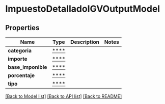 # ImpuestoDetalladoIGVOutputModel

## Properties
Name | Type | Description | Notes
------------ | ------------- | ------------- | -------------
**categoria** | [****](.md) |  | 
**importe** | [****](.md) |  | 
**base_imponible** | [****](.md) |  | 
**porcentaje** | [****](.md) |  | 
**tipo** | [****](.md) |  | 

[[Back to Model list]](../../README.md#documentation-for-models) [[Back to API list]](../../README.md#documentation-for-api-endpoints) [[Back to README]](../../README.md)

